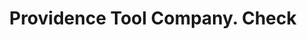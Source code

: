 ---
doi: 10.7916/D87S90W6
date_other: '1850'
date_other_textual: 1850-1859
form: printed ephemera
genre:
- Checks (bank checks)
name:
- Providence Tool Company
object_in_context_url: https://biggert.cul.columbia.edu/items/view/ave_biggert_01541
subject_hierarchical_geographic:
- Providence, Rhode Island, United States
subject_name:
- Providence Tool Company
title: Providence Tool Company. Check
sort_title: Providence Tool Company. Check
call_number: ave_biggert_01541
coordinates:
- 41.82361111111111,-71.42222222222223
pid: ave_biggert_01541
identifiers: ave_biggert_01541
thumbnail: https://derivativo-3.library.columbia.edu/iiif/2/ldpd:343877/full/!256,256/0/native.jpg
permalink: "/biggert/ave_biggert_01541/"
layout: iiif-image-page
---
